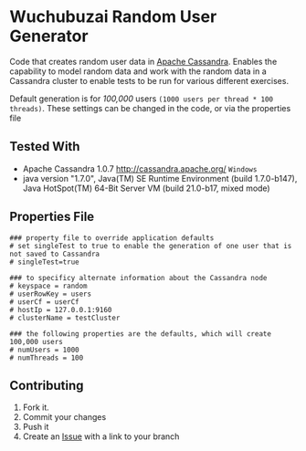 Wuchubuzai Random User Generator
================================

Code that creates random user data in [Apache Cassandra](http://cassandra.apache.org/).  Enables the capability to model random data and work with the random data in a Cassandra cluster
to enable tests to be run for various different exercises.      

Default generation is for *100,000* users `(1000 users per thread * 100 threads)`.  These settings can be changed in the code, or via the properties file

Tested With
-----------
    
* Apache Cassandra 1.0.7 http://cassandra.apache.org/ `Windows` 
* java version "1.7.0", Java(TM) SE Runtime Environment (build 1.7.0-b147), Java HotSpot(TM) 64-Bit Server VM (build 21.0-b17, mixed mode)
    

Properties File
---------------

    ### property file to override application defaults
    # set singleTest to true to enable the generation of one user that is not saved to Cassandra 
    # singleTest=true
    
    ### to specificy alternate information about the Cassandra node
    # keyspace = random 
    # userRowKey = users
    # userCf = userCf
    # hostIp = 127.0.0.1:9160
    # clusterName = testCluster
    
    ### the following properties are the defaults, which will create 100,000 users
    # numUsers = 1000
    # numThreads = 100


Contributing
------------

1. Fork it.
2. Commit your changes
3. Push it
4. Create an [Issue][1] with a link to your branch


[1]: https://github.com/wuchubuzai/randomUsers/issues